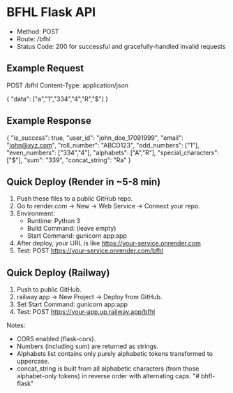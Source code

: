 # BFHL Flask API

- Method: POST
- Route: /bfhl
- Status Code: 200 for successful and gracefully-handled invalid requests

## Example Request
POST /bfhl
Content-Type: application/json

{
  "data": ["a","1","334","4","R","$"]
}

## Example Response
{
  "is_success": true,
  "user_id": "john_doe_17091999",
  "email": "john@xyz.com",
  "roll_number": "ABCD123",
  "odd_numbers": ["1"],
  "even_numbers": ["334","4"],
  "alphabets": ["A","R"],
  "special_characters": ["$"],
  "sum": "339",
  "concat_string": "Ra"
}

## Quick Deploy (Render in ~5-8 min)
1) Push these files to a public GitHub repo.
2) Go to render.com → New → Web Service → Connect your repo.
3) Environment:
   - Runtime: Python 3
   - Build Command: (leave empty)
   - Start Command: gunicorn app:app
4) After deploy, your URL is like https://your-service.onrender.com
5) Test: POST https://your-service.onrender.com/bfhl

## Quick Deploy (Railway)
1) Push to public GitHub.
2) railway.app → New Project → Deploy from GitHub.
3) Set Start Command: gunicorn app:app
4) Test: POST https://your-app.up.railway.app/bfhl

Notes:
- CORS enabled (flask-cors).
- Numbers (including sum) are returned as strings.
- Alphabets list contains only purely alphabetic tokens transformed to uppercase.
- concat_string is built from all alphabetic characters (from those alphabet-only tokens) in reverse order with alternating caps.
"# bhfl-flask" 
